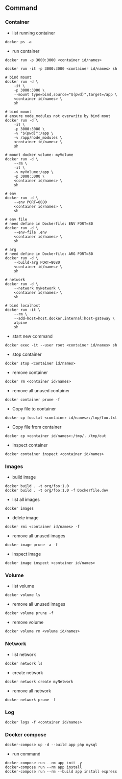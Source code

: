 ## Command
### Container
- list running container
```shell
docker ps -a
```

- run container
```shell
docker run -p 3000:3000 <container id/names>

docker run -it -p 3000:3000 <container id/names> sh

# bind mount
docker run -d \
    -it \
    -p 3000:3000 \
    --mount type=bind,source="$(pwd)",target=/app \
    <container id/names> \ 
    sh

# bind mount
# ensure node_modules not overwrite by bind mout
docker run -d \
    -it \
    -p 3000:3000 \
    -v "$(pwd)":/app \
    -v /app/node_modules \
    <container id/names> \ 
    sh

# mount docker volume: myVolume
docker run -d \
    --rm \
    -it \
    -v myVolume:/app \
    -p 3000:3000 \
    <container id/names> \
    sh

# env
docker run -d \
    --env PORT=8080   
    <container id/names> \
    sh

# env file
# need define in Dockerfile: ENV PORT=80
docker run -d \
    --env-file .env
    <container id/names> \
    sh    

# arg
# need define in Dockerfile: ARG PORT=80
docker run -d \
    --build-arg PORT=8080    
    <container id/names> \
    sh

# network
docker run -d \
    --network myNetwork \
    <container id/names> \
    sh 

# bind localhost
docker run -it \
    --rm \
    --add-host=host.docker.internal:host-gateway \
    alpine
    sh
```

- start new command
```shell
docker exec -it --user root <container id/names> sh
```

- stop container
```shell
docker stop <container id/names>
```

- remove container
```shell
docker rm <container id/names>
```

- remove all unused container
```shell
docker container prune -f
```

- Copy file to container
```shell
docker cp foo.txt <container id/names>:/tmp/foo.txt
```

- Copy file from container
```shell
docker cp <container id/names>:/tmp/. /tmp/out
```

- Inspect container
```shell
docker container inspect <container id/names>
```

### Images
- build image
```shell
docker build . -t org/foo:1.0
docker build . -t org/foo:1.0 -f Dockerfile.dev
```

- list all images
```shell
docker images
```

- delete image
```shell
docker rmi <container id/names> -f
```

- remove all unused images
```shell
docker image prune -a -f
```

- inspect image
```shell
docker image inspect <container id/names>
```

### Volume
- list volume
```shell
docker volume ls
```

- remove all unused images
```shell
docker volume prune -f
```

- remove volume
```shell
docker volume rm <volume id/names>
```

### Network
- list network
```shell
docker network ls
```

- create network
```shell
docker network create myNetwork
```

- remove all network
```shell
docker network prune -f
```

### Log
```shell
docker logs -f <container id/names>
```

### Docker compose
```shell
docker-compose up -d --build app php mysql
```

- run command
```shell
docker-compose run --rm app init -y
docker-compose run --rm app install
docker-compose run --rm --build app install express
```